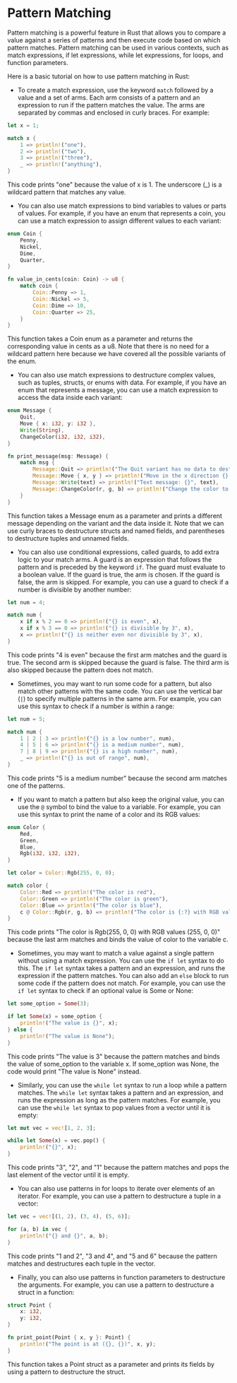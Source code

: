 # Pattern Matching

Pattern matching is a powerful feature in Rust that allows you to compare a value against a series of patterns and then execute code based on which pattern matches. Pattern matching can be used in various contexts, such as match expressions, if let expressions, while let expressions, for loops, and function parameters.

Here is a basic tutorial on how to use pattern matching in Rust:

- To create a match expression, use the keyword `match` followed by a value and a set of arms. Each arm consists of a pattern and an expression to run if the pattern matches the value. The arms are separated by commas and enclosed in curly braces. For example:

```rust
let x = 1;

match x {
    1 => println!("one"),
    2 => println!("two"),
    3 => println!("three"),
    _ => println!("anything"),
}
```

This code prints "one" because the value of x is 1. The underscore (\_) is a wildcard pattern that matches any value.

- You can also use match expressions to bind variables to values or parts of values. For example, if you have an enum that represents a coin, you can use a match expression to assign different values to each variant:

```rust
enum Coin {
    Penny,
    Nickel,
    Dime,
    Quarter,
}

fn value_in_cents(coin: Coin) -> u8 {
    match coin {
        Coin::Penny => 1,
        Coin::Nickel => 5,
        Coin::Dime => 10,
        Coin::Quarter => 25,
    }
}
```

This function takes a Coin enum as a parameter and returns the corresponding value in cents as a u8. Note that there is no need for a wildcard pattern here because we have covered all the possible variants of the enum.

- You can also use match expressions to destructure complex values, such as tuples, structs, or enums with data. For example, if you have an enum that represents a message, you can use a match expression to access the data inside each variant:

```rust
enum Message {
    Quit,
    Move { x: i32, y: i32 },
    Write(String),
    ChangeColor(i32, i32, i32),
}

fn print_message(msg: Message) {
    match msg {
        Message::Quit => println!("The Quit variant has no data to destructure."),
        Message::Move { x, y } => println!("Move in the x direction {} and in the y direction {}", x, y),
        Message::Write(text) => println!("Text message: {}", text),
        Message::ChangeColor(r, g, b) => println!("Change the color to red {}, green {}, and blue {}", r, g, b),
    }
}
```

This function takes a Message enum as a parameter and prints a different message depending on the variant and the data inside it. Note that we can use curly braces to destructure structs and named fields, and parentheses to destructure tuples and unnamed fields.

- You can also use conditional expressions, called guards, to add extra logic to your match arms. A guard is an expression that follows the pattern and is preceded by the keyword `if`. The guard must evaluate to a boolean value. If the guard is true, the arm is chosen. If the guard is false, the arm is skipped. For example, you can use a guard to check if a number is divisible by another number:

```rust
let num = 4;

match num {
    x if x % 2 == 0 => println!("{} is even", x),
    x if x % 3 == 0 => println!("{} is divisible by 3", x),
    x => println!("{} is neither even nor divisible by 3", x),
}
```

This code prints "4 is even" because the first arm matches and the guard is true. The second arm is skipped because the guard is false. The third arm is also skipped because the pattern does not match.

- Sometimes, you may want to run some code for a pattern, but also match other patterns with the same code. You can use the vertical bar (`|`) to specify multiple patterns in the same arm. For example, you can use this syntax to check if a number is within a range:

```rust
let num = 5;

match num {
    1 | 2 | 3 => println!("{} is a low number", num),
    4 | 5 | 6 => println!("{} is a medium number", num),
    7 | 8 | 9 => println!("{} is a high number", num),
    _ => println!("{} is out of range", num),
}
```

This code prints "5 is a medium number" because the second arm matches one of the patterns.

- If you want to match a pattern but also keep the original value, you can use the `@` symbol to bind the value to a variable. For example, you can use this syntax to print the name of a color and its RGB values:

```rust
enum Color {
    Red,
    Green,
    Blue,
    Rgb(i32, i32, i32),
}

let color = Color::Rgb(255, 0, 0);

match color {
    Color::Red => println!("The color is red"),
    Color::Green => println!("The color is green"),
    Color::Blue => println!("The color is blue"),
    c @ Color::Rgb(r, g, b) => println!("The color is {:?} with RGB values ({}, {}, {})", c, r, g, b),
}
```

This code prints "The color is Rgb(255, 0, 0) with RGB values (255, 0, 0)" because the last arm matches and binds the value of color to the variable c.

- Sometimes, you may want to match a value against a single pattern without using a match expression. You can use the `if let` syntax to do this. The `if let` syntax takes a pattern and an expression, and runs the expression if the pattern matches. You can also add an `else` block to run some code if the pattern does not match. For example, you can use the `if let` syntax to check if an optional value is Some or None:

```rust
let some_option = Some(3);

if let Some(x) = some_option {
    println!("The value is {}", x);
} else {
    println!("The value is None");
}
```

This code prints "The value is 3" because the pattern matches and binds the value of some_option to the variable x. If some_option was None, the code would print "The value is None" instead.

- Similarly, you can use the `while let` syntax to run a loop while a pattern matches. The `while let` syntax takes a pattern and an expression, and runs the expression as long as the pattern matches. For example, you can use the `while let` syntax to pop values from a vector until it is empty:

```rust
let mut vec = vec![1, 2, 3];

while let Some(x) = vec.pop() {
    println!("{}", x);
}
```

This code prints "3", "2", and "1" because the pattern matches and pops the last element of the vector until it is empty.

- You can also use patterns in for loops to iterate over elements of an iterator. For example, you can use a pattern to destructure a tuple in a vector:

```rust
let vec = vec![(1, 2), (3, 4), (5, 6)];

for (a, b) in vec {
    println!("{} and {}", a, b);
}
```

This code prints "1 and 2", "3 and 4", and "5 and 6" because the pattern matches and destructures each tuple in the vector.

- Finally, you can also use patterns in function parameters to destructure the arguments. For example, you can use a pattern to destructure a struct in a function:

```rust
struct Point {
    x: i32,
    y: i32,
}

fn print_point(Point { x, y }: Point) {
    println!("The point is at ({}, {})", x, y);
}
```

This function takes a Point struct as a parameter and prints its fields by using a pattern to destructure the struct.
